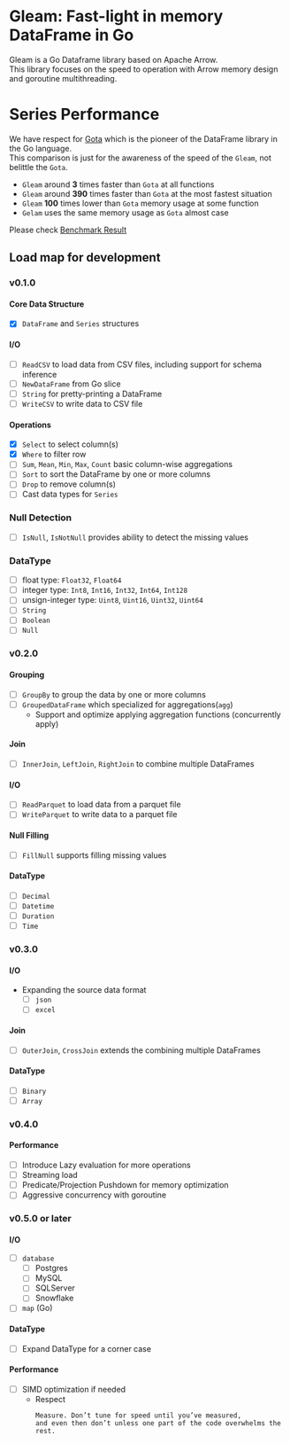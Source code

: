 # Gleam: Fast-light in memory DataFrame in Go
Gleam is a Go Dataframe library based on Apache Arrow.  
This library focuses on the speed to operation with Arrow memory design 
and goroutine multithreading.

# Series Performance
We have respect for [Gota](https://github.com/go-gota/gota) which is the pioneer of the DataFrame library
in the Go language.  
This comparison is just for the awareness of the speed of the `Gleam`, not belittle the `Gota`. 

 - `Gleam` around **3** times faster than `Gota` at all functions 
 - `Gleam` around **390** times faster than `Gota` at the most fastest situation
 - `Gleam` **100** times lower than `Gota` memory usage at some function
 - `Gelam` uses the same memory usage as `Gota` almost case

Please check [Benchmark Result](benchmark_results.md)

## Load map for development
### v0.1.0
#### Core Data Structure
 - [x] `DataFrame` and `Series` structures
#### I/O
 - [ ] `ReadCSV` to load data from CSV files, including support for schema inference
 - [ ] `NewDataFrame` from Go slice
 - [ ] `String` for pretty-printing a DataFrame
 - [ ] `WriteCSV` to write data to CSV file
#### Operations
 - [x] `Select` to select column(s)
 - [x] `Where` to filter row
 - [ ] `Sum`, `Mean`, `Min`, `Max`, `Count` basic column-wise aggregations
 - [ ] `Sort` to sort the DataFrame by one or more columns
 - [ ] `Drop` to remove column(s)
 - [ ] Cast data types for `Series`
### Null Detection
 - [ ] `IsNull`, `IsNotNull` provides ability to detect the missing values
### DataType
 - [ ] float type: `Float32`, `Float64`
 - [ ] integer type: `Int8`, `Int16`, `Int32`, `Int64`, `Int128`
 - [ ] unsign-integer type: `Uint8`, `Uint16`, `Uint32`, `Uint64`
 - [ ] `String`
 - [ ] `Boolean`
 - [ ] `Null`

### v0.2.0
#### Grouping
 - [ ] `GroupBy` to group the data by one or more columns
 - [ ] `GroupedDataFrame` which specialized for aggregations(`agg`)
   - Support and optimize applying aggregation functions (concurrently apply)
#### Join
 - [ ] `InnerJoin`, `LeftJoin`, `RightJoin` to combine multiple DataFrames 
#### I/O
 - [ ] `ReadParquet` to load data from a parquet file
 - [ ] `WriteParquet` to write data to a parquet file
#### Null Filling
 - [ ] `FillNull` supports filling missing values
#### DataType
 - [ ] `Decimal`
 - [ ] `Datetime`
 - [ ] `Duration`
 - [ ] `Time`

### v0.3.0
#### I/O
 - Expanding the source data format
   - [ ] `json`
   - [ ] `excel`
#### Join
 - [ ] `OuterJoin`, `CrossJoin` extends the combining multiple DataFrames
#### DataType
 - [ ] `Binary`
 - [ ] `Array`

### v0.4.0
#### Performance
 - [ ] Introduce Lazy evaluation for more operations
 - [ ] Streaming load
 - [ ] Predicate/Projection Pushdown for memory optimization
 - [ ] Aggressive concurrency with goroutine

### v0.5.0 or later
#### I/O
 - [ ] `database`
   - [ ] Postgres
   - [ ] MySQL
   - [ ] SQLServer
   - [ ] Snowflake
 - [ ] `map` (Go) 
#### DataType
 - [ ] Expand DataType for a corner case
#### Performance
 - [ ] SIMD optimization if needed
   - Respect
     ```text
     Measure. Don’t tune for speed until you’ve measured, 
     and even then don’t unless one part of the code overwhelms the rest.
     ```
